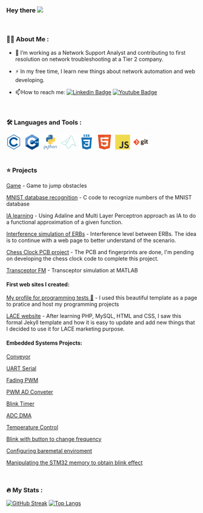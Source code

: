 <h3>
  Hey there
  <img src="https://media.giphy.com/media/hvRJCLFzcasrR4ia7z/giphy.gif" width="30px"/>
</h3>
<img src="https://komarev.com/ghpvc/?username=LeslyMontufar&style=flat-square&color=blue" alt=""/>


### :woman_technologist: About Me :

- :telescope: I’m working as a Network Support Analyst and contributing to first resolution on network troubleshooting at a Tier 2 company.

- :zap: In my free time, I learn new things about network automation and web developing.

- :mailbox:How to reach me: [![Linkedin Badge](https://img.shields.io/badge/-leslymontufar-blue?style=for-the-badge&logo=Linkedin&logoColor=white)](www.linkedin.com/in/leslymontufar)
[![Youtube Badge](https://img.shields.io/badge/YouTube-red?style=for-the-badge&logo=youtube&logoColor=white)](http://www.youtube.com/@leslymontufar9003)

<br>

### :hammer_and_wrench: Languages and Tools :
<div>
  <img src="https://github.com/devicons/devicon/blob/master/icons/c/c-line.svg" title="C" alt="C" width="40" height="40"/>&nbsp;
  <img src="https://github.com/devicons/devicon/blob/master/icons/cplusplus/cplusplus-original.svg" title="C++" alt="C++" width="40" height="40"/>&nbsp;
  <img src="https://github.com/devicons/devicon/blob/master/icons/python/python-original-wordmark.svg" title="Python" alt="Python" width="40" height="40"/>&nbsp;
  <img src="https://github.com/devicons/devicon/blob/master/icons/matlab/matlab-line.svg" title="MATLAB" alt="MATLAB" width="40" height="40"/>&nbsp;
  <img src="https://github.com/devicons/devicon/blob/master/icons/css3/css3-plain-wordmark.svg"  title="CSS3" alt="CSS" width="40" height="40"/>&nbsp;
  <img src="https://github.com/devicons/devicon/blob/master/icons/html5/html5-original.svg" title="HTML5" alt="HTML" width="40" height="40"/>&nbsp;
  <img src="https://github.com/devicons/devicon/blob/master/icons/javascript/javascript-original.svg" title="JavaScript" alt="JavaScript" width="40" height="40"/>&nbsp;
  <img src="https://github.com/devicons/devicon/blob/master/icons/git/git-original-wordmark.svg" title="Git" **alt="Git" width="40" height="40"/>
</div>

<br>

### :star: Projects
[Game](https://leslymontufar.github.io/mygame/) - Game to jump obstacles

[MNIST database recognition](https://github.com/LeslyMontufar/MultilayerNetwork) - C code to recognize numbers of the MNIST database

[IA learning](https://leslymontufar.github.io/site/) - Using Adaline and Multi Layer Perceptron approach as IA to do a functional approximation of a given function.

[Interference simulation of ERBs](https://github.com/LeslyMontufar/redes_moveis_interferencias) - Interference level between ERBs. The idea is to continue with a web page to better understand of the scenario. 

[Chess Clock PCB project](https://github.com/LeslyMontufar/chess_clock) - The PCB and fingerprints are done, I'm pending on developing the chess clock code to complete this project.

[Transceptor FM](https://github.com/LeslyMontufar/Transceptor-FM) - Transceptor simulation at MATLAB

#### First web sites I created:

[My profile for programming tests 🙂](https://leslymontufar.github.io/) - I used this beautiful template as a page to pratice and host my programming projects

[LACE website](https://laceufu.github.io/) - After learning PHP, MySQL, HTML and CSS, I saw this formal Jekyll template and how it is easy to update and add new things that I decided to use it for LACE marketing purpose.

#### Embedded Systems Projects:
[Conveyor](https://github.com/LeslyMontufar/Esteira) 

[UART Serial](https://github.com/LeslyMontufar/uart_serial)

[Fading PWM](https://github.com/LeslyMontufar/fading_pwm)

[PWM AD Conveter](https://github.com/LeslyMontufar/pwm_adc)

[Blink Timer](https://github.com/LeslyMontufar/blink_timer)

[ADC DMA](https://github.com/LeslyMontufar/adc_dma)

[Temperature Control](https://github.com/LeslyMontufar/ac_temp)

[Blink with button to change frequency](https://github.com/LeslyMontufar/blink_int)

[Configuring baremetal enviroment](https://github.com/LeslyMontufar/11811ETE001-ATV1)

[Manipulating the STM32 memory to obtain blink effect](https://github.com/LeslyMontufar/11811ETE001-ATV2)

<br>

### :fire: My Stats :

[![GitHub Streak](http://github-readme-streak-stats.herokuapp.com?user=LeslyMontufar&theme=dark&background=000000)](https://git.io/streak-stats)
[![Top Langs](https://github-readme-stats.vercel.app/api/top-langs/?username=LeslyMontufar&layout=compact&theme=vision-friendly-dark)](https://github.com/anuraghazra/github-readme-stats)
